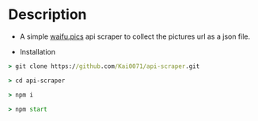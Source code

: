 # Description

- A simple <a href="https://waifu.pics/">waifu.pics</a> api scraper to collect the pictures url as a json file.


- Installation

```cmd
> git clone https://github.com/Kai0071/api-scraper.git

> cd api-scraper

> npm i

> npm start
```